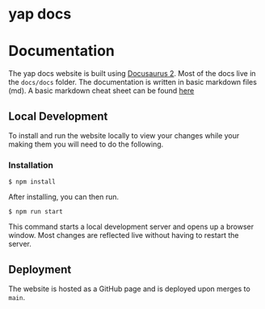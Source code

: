 # yap docs


# Documentation

The yap docs website is built using [Docusaurus 2](https://docusaurus.io/). Most of the docs live in the `docs/docs` folder.
The documentation is written in basic markdown files (md). A basic markdown cheat sheet can be found [here](https://www.markdownguide.org/cheat-sheet/)

## Local Development

To install and run the website locally to view your changes while your making them you will need to do the following.

### Installation

```
$ npm install
```

After installing, you can then run.

```
$ npm run start
```

This command starts a local development server and opens up a browser window. Most changes are reflected live without having to restart the server.

## Deployment

The website is hosted as a GitHub page and is deployed upon merges to `main`.
